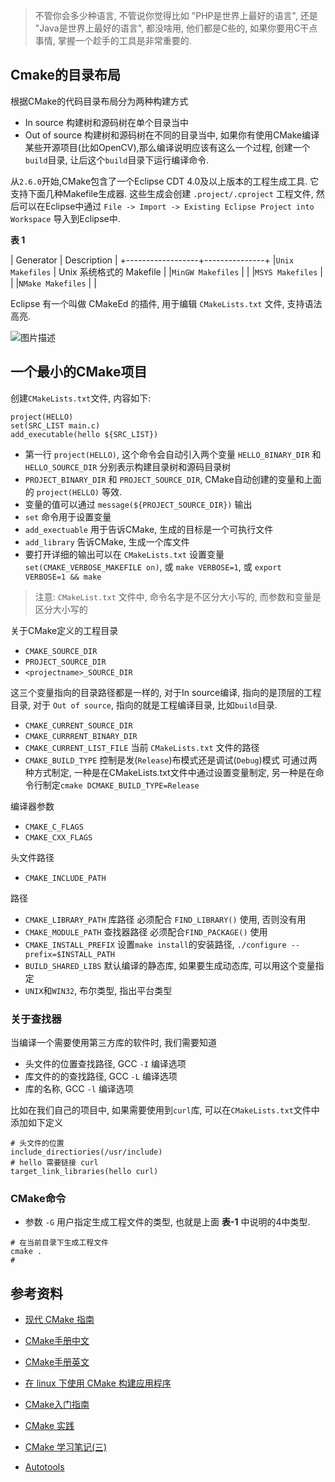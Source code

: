 > 不管你会多少种语言, 不管说你觉得比如 "PHP是世界上最好的语言", 还是 "Java是世界上最好的语言", 都没啥用, 他们都是C些的, 如果你要用C干点事情, 掌握一个趁手的工具是非常重要的.

## Cmake的目录布局

根据CMake的代码目录布局分为两种构建方式

- In source
构建树和源码树在单个目录当中
- Out of source
构建树和源码树在不同的目录当中, 如果你有使用CMake编译某些开源项目(比如OpenCV),那么编译说明应该有这么一个过程, 创建一个`build`目录, 让后这个`build`目录下运行编译命令.

从`2.6.0`开始,CMake包含了一个Eclipse CDT 4.0及以上版本的工程生成工具. 它支持下面几种Makefile生成器. 这些生成会创建 `.project/.cproject` 工程文件, 然后可以在Eclipse中通过 `File -> Import -> Existing Eclipse Project into Workspace` 导入到Eclipse中.

**表 1**

| Generator        | Description   |
+------------------+---------------+
|`Unix Makefiles`  | Unix 系统格式的 Makefile |
|`MinGW Makefiles` | |
|`MSYS Makefiles`  | |
|`NMake Makefiles` | |

Eclipse 有一个叫做 CMakeEd 的插件, 用于编辑 `CMakeLists.txt` 文件, 支持语法高亮.

![图片描述][1]

## 一个最小的CMake项目

创建`CMakeLists.txt`文件, 内容如下:

```
project(HELLO)
set(SRC_LIST main.c)
add_executable(hello ${SRC_LIST})
```

- 第一行 `project(HELLO)`, 这个命令会自动引入两个变量 `HELLO_BINARY_DIR` 和 `HELLO_SOURCE_DIR` 分别表示构建目录树和源码目录树
- `PROJECT_BINARY_DIR` 和 `PROJECT_SOURCE_DIR`, CMake自动创建的变量和上面的 `project(HELLO)` 等效.
- 变量的值可以通过 `message(${PROJECT_SOURCE_DIR})` 输出
- `set` 命令用于设置变量
- `add_exectuable` 用于告诉CMake, 生成的目标是一个可执行文件
- `add_library` 告诉CMake, 生成一个库文件
- 要打开详细的输出可以在 `CMakeLists.txt` 设置变量 `set(CMAKE_VERBOSE_MAKEFILE on)`, 或 `make VERBOSE=1`, 或 `export VERBOSE=1 && make`

> 注意:
> `CMakeList.txt` 文件中, 命令名字是不区分大小写的, 而参数和变量是区分大小写的

关于CMake定义的工程目录

- `CMAKE_SOURCE_DIR`
- `PROJECT_SOURCE_DIR`
- `<projectname>_SOURCE_DIR`

这三个变量指向的目录路径都是一样的, 对于In source编译, 指向的是顶层的工程目录, 对于 `Out of source`, 指向的就是工程编译目录, 比如`build`目录.

- `CMAKE_CURRENT_SOURCE_DIR`
- `CMAKE_CURRRENT_BINARY_DIR`
- `CMAKE_CURRENT_LIST_FILE` 当前 `CMakeLists.txt` 文件的路径
- `CMAKE_BUILD_TYPE` 控制是发(`Release`)布模式还是调试(`Debug`)模式
可通过两种方式制定, 一种是在CMakeLists.txt文件中通过设置变量制定, 另一种是在命令行制定`cmake DCMAKE_BUILD_TYPE=Release`

编译器参数

- `CMAKE_C_FLAGS`
- `CMAKE_CXX_FLAGS`

头文件路径

- `CMAKE_INCLUDE_PATH`

路径

- `CMAKE_LIBRARY_PATH` 库路径
必须配合 `FIND_LIBRARY()` 使用, 否则没有用
- `CMAKE_MODULE_PATH` 查找器路径
必须配合`FIND_PACKAGE()` 使用
- `CMAKE_INSTALL_PREFIX` 设置`make install`的安装路径, `./configure --prefix=$INSTALL_PATH`
- `BUILD_SHARED_LIBS` 默认编译的静态库, 如果要生成动态库, 可以用这个变量指定
- `UNIX`和`WIN32`, 布尔类型, 指出平台类型

### 关于查找器

当编译一个需要使用第三方库的软件时, 我们需要知道

- 头文件的位置查找路径, GCC `-I` 编译选项
- 库文件的的查找路径, GCC `-L` 编译选项
- 库的名称, GCC `-l` 编译选项

比如在我们自己的项目中, 如果需要使用到`curl`库, 可以在`CMakeLists.txt`文件中添加如下定义

```
# 头文件的位置
include_directiories(/usr/include)
# hello 需要链接 curl
target_link_libraries(hello curl)
```




### CMake命令

- 参数 `-G` 用户指定生成工程文件的类型, 也就是上面 **表-1** 中说明的4中类型.
```
# 在当前目录下生成工程文件
cmake .
#
```

## 参考资料

- [现代 CMake 指南](http://howyoung.info/2016/03/14/modern-cmake-guide)
- [CMake手册中文](https://www.zybuluo.com/khan-lau/note/254724)
- [CMake手册英文](http://www.cmake.org/cmake/help/cmake_tutorial.html)
- [在 linux 下使用 CMake 构建应用程序](https://www.ibm.com/developerworks/cn/linux/l-cn-cmake)
- [CMake入门指南](http://www.cnblogs.com/sinojelly/archive/2010/05/22/1741337.html)
- [CMake 实践](http://sewm.pku.edu.cn/src/paradise/reference/CMake%20Practice.pdf)
- [CMake 学习笔记(三)](http://blog.csdn.net/dbzhang800/article/details/6329314)

- [Autotools](http://wiki.eclipse.org/Linux_Tools_Project/Autotools/User_Guide)

  [1]: https://segmentfault.com/img/bVAqT4
